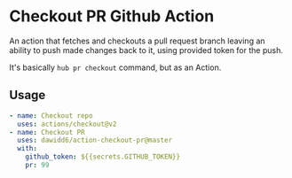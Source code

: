 # Checkout PR Github Action

An action that fetches and checkouts a pull request branch leaving an ability to push made changes back to it, using provided token for the push.

It's basically `hub pr checkout` command, but as an Action.

## Usage

```yaml
- name: Checkout repo
  uses: actions/checkout@v2
- name: Checkout PR
  uses: dawidd6/action-checkout-pr@master
  with:
    github_token: ${{secrets.GITHUB_TOKEN}}
    pr: 99
```
